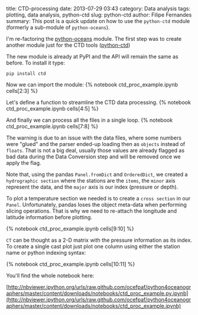 title: CTD-processing
date:  2013-07-29 03:43
category: Data analysis
tags: plotting, data analysis, python-ctd
slug: python-ctd
author: Filipe Fernandes
summary: This post is a quick update on how to use the `python-ctd` module (formerly a sub-module of `python-oceans`).


I'm re-factoring the [python-oceans](http://code.google.com/p/python-oceans/source/checkout/)
module.  The first step was to create another module just for the CTD tools
([python-ctd](https://github.com/ocefpaf/python-ctd))

The new module is already at PyPI and the API will remain the same as before.
To install it type:

~~~~~~~~~~~~~~~ {.bash}
pip install ctd
~~~~~~~~~~~~~~~

Now we can import the module:
{% notebook ctd_proc_example.ipynb cells[2:3] %}

Let's define a function to streamline the CTD data processing.
{% notebook ctd_proc_example.ipynb cells[4:5] %}

And finally we can process all the files in a single loop.
{% notebook ctd_proc_example.ipynb cells[7:8] %}

The warning is due to an issue with the data files, where some numbers were
"glued" and the parser ended-up loading then as `objects` instead of `floats`.
That is not a big deal, usually those values are already flagged as bad data
during the Data Conversion step and will be removed once we apply the flag.

Note that, using the pandas `Panel.fromDict` and `OrderedDict`, we created
a `hydrographic section` where the stations are the `items`, the `minor` axis
represent the data, and the `major` axis is our index (pressure or depth).

To plot a temperature section we needed is to create a `cross section` in our
`Panel`.  Unfortunately, pandas loses the object meta-data when performing
slicing operations.  That is why we need to re-attach the longitude and
latitude information before plotting.

{% notebook ctd_proc_example.ipynb cells[9:10] %}

`CT` can be thought as a 2-D matrix with the pressure information as its index.
To create a single cast plot just plot one column using either the station name
or python indexing syntax:

{% notebook ctd_proc_example.ipynb cells[10:11] %}

You'll find the whole notebook here:

[http://nbviewer.ipython.org/urls/raw.github.com/ocefpaf/python4oceanographers/master/content/downloads/notebooks/ctd_proc_example.py.ipynb](http://nbviewer.ipython.org/urls/raw.github.com/ocefpaf/python4oceanographers/master/content/downloads/notebooks/ctd_proc_example.ipynb)
